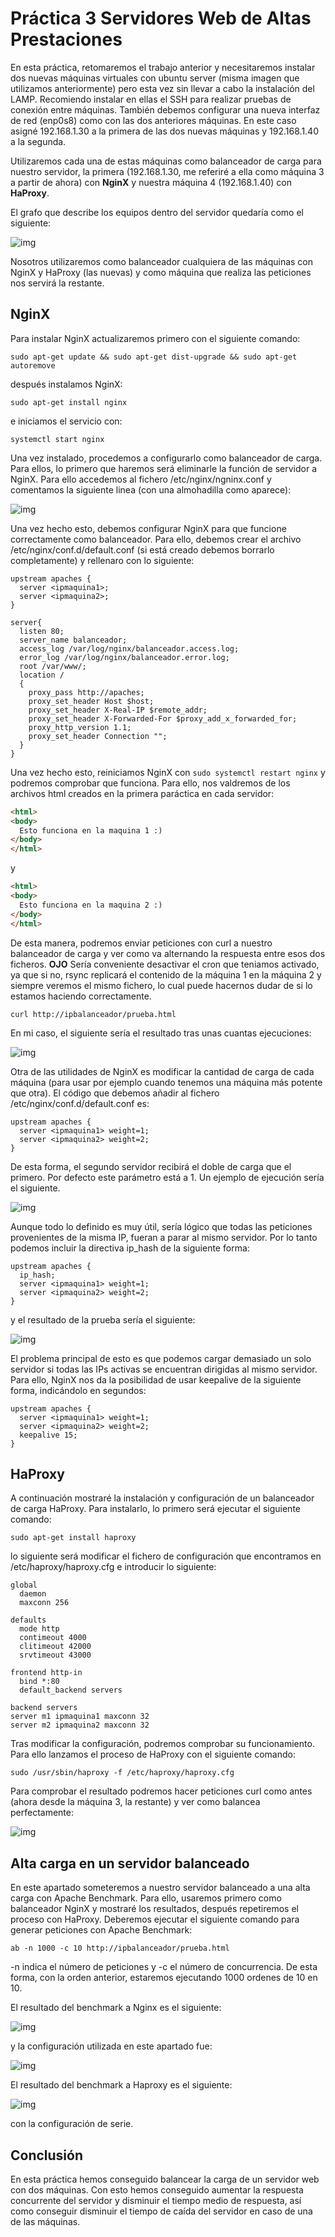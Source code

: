 # Práctica 3 Servidores Web de Altas Prestaciones
En esta práctica, retomaremos el trabajo anterior y necesitaremos instalar dos nuevas máquinas virtuales con ubuntu server (misma imagen que utilizamos anteriormente) pero esta vez sin llevar a cabo la instalación del LAMP. Recomiendo instalar en ellas el SSH para realizar pruebas de conexión entre máquinas. También debemos configurar una nueva interfaz de red (enp0s8) como con las dos anteriores máquinas. En este caso asigné 192.168.1.30 a la primera de las dos nuevas máquinas y 192.168.1.40 a la segunda.

Utilizaremos cada una de estas máquinas como balanceador de carga para nuestro servidor, la primera (192.168.1.30, me referiré a ella como máquina 3 a partir de ahora) con **NginX** y nuestra máquina 4 (192.168.1.40) con **HaProxy**.

El grafo que describe los equipos dentro del servidor quedaría como el siguiente:

![img](https://github.com/bertoig/SWAP_UGR/blob/master/P3/Images/grafoMaquinas.png)

Nosotros utilizaremos como balanceador cualquiera de las máquinas con NginX y HaProxy (las nuevas) y como máquina que realiza las peticiones nos servirá la restante.

## NginX

Para instalar NginX actualizaremos primero con el siguiente comando:

```
sudo apt-get update && sudo apt-get dist-upgrade && sudo apt-get autoremove
```

después instalamos NginX:

```
sudo apt-get install nginx
```

e iniciamos el servicio con:

```
systemctl start nginx
```

Una vez instalado, procedemos a configurarlo como balanceador de carga. Para ellos, lo primero que haremos será eliminarle la función de servidor a NginX. Para ello accedemos al fichero /etc/nginx/ngninx.conf y comentamos la siguiente linea (con una almohadilla como aparece):

![img](https://github.com/bertoig/SWAP_UGR/blob/master/P3/Images/nginxconf.png)

Una vez hecho esto, debemos configurar NginX para que funcione correctamente como balanceador. Para ello, debemos crear el archivo /etc/nginx/conf.d/default.conf (si está creado debemos borrarlo completamente) y rellenaro con lo siguiente:

```
upstream apaches {
  server <ipmaquina1>;
  server <ipmaquina2>;
}

server{
  listen 80;
  server_name balanceador;
  access_log /var/log/nginx/balanceador.access.log;
  error_log /var/log/nginx/balanceador.error.log;
  root /var/www/;
  location /
  {
    proxy_pass http://apaches;
    proxy_set_header Host $host;
    proxy_set_header X-Real-IP $remote_addr;
    proxy_set_header X-Forwarded-For $proxy_add_x_forwarded_for;
    proxy_http_version 1.1;
    proxy_set_header Connection "";
  }
}
```

Una vez hecho esto, reiniciamos NginX con ```sudo systemctl restart nginx``` y podremos comprobar que funciona. Para ello, nos valdremos de los archivos html creados en la primera paráctica en cada servidor:

```html
<html>
<body>
  Esto funciona en la maquina 1 :)
</body>
</html>
```
y

```html
<html>
<body>
  Esto funciona en la maquina 2 :)
</body>
</html>
```

De esta manera, podremos enviar peticiones con curl a nuestro balanceador de carga y ver como va alternando la respuesta entre esos dos ficheros. **OJO** Sería conveniente desactivar el cron que teniamos activado, ya que si no, rsync replicará el contenido de la máquina 1 en la máquina 2 y siempre veremos el mismo fichero, lo cual puede hacernos dudar de si lo estamos haciendo correctamente.
```
curl http://ipbalanceador/prueba.html
```
En mi caso, el siguiente sería el resultado tras unas cuantas ejecuciones:

![img](https://github.com/bertoig/SWAP_UGR/blob/master/P3/Images/prueba1nginx.png)

Otra de las utilidades de NginX es modificar la cantidad de carga de cada máquina (para usar por ejemplo cuando tenemos una máquina más potente que otra). El código que debemos añadir al fichero /etc/nginx/conf.d/default.conf es:

```
upstream apaches {
  server <ipmaquina1> weight=1;
  server <ipmaquina2> weight=2;
}
```

De esta forma, el segundo servidor recibirá el doble de carga que el primero. Por defecto este parámetro está a 1. Un ejemplo de ejecución sería el siguiente.

![img](https://github.com/bertoig/SWAP_UGR/blob/master/P3/Images/prueba2nginx.png)

Aunque todo lo definido es muy útil, sería lógico que todas las peticiones provenientes de la misma IP, fueran a parar al mismo servidor. Por lo tanto podemos incluir la directiva ip_hash de la siguiente forma:

```
upstream apaches {
  ip_hash;
  server <ipmaquina1> weight=1;
  server <ipmaquina2> weight=2;
}
```

y el resultado de la prueba sería el siguiente:

![img](https://github.com/bertoig/SWAP_UGR/blob/master/P3/Images/prueba3nginx.png)

El problema principal de esto es que podemos cargar demasiado un solo servidor si todas las IPs activas se encuentran dirigidas al mismo servidor. Para ello, NginX nos da la posibilidad de usar keepalive de la siguiente forma, indicándolo en segundos:

```
upstream apaches {
  server <ipmaquina1> weight=1;
  server <ipmaquina2> weight=2;
  keepalive 15;
}
```

## HaProxy
A continuación mostraré la instalación y configuración de un balanceador de carga HaProxy. Para instalarlo, lo primero será ejecutar el siguiente comando:

```
sudo apt-get install haproxy
```

lo siguiente será modificar el fichero de configuración que encontramos en /etc/haproxy/haproxy.cfg e introducir lo siguiente:

```
global
  daemon
  maxconn 256

defaults
  mode http
  contimeout 4000
  clitimeout 42000
  srvtimeout 43000

frontend http-in
  bind *:80
  default_backend servers

backend servers
server m1 ipmaquina1 maxconn 32
server m2 ipmaquina2 maxconn 32
```

Tras modificar la configuración, podremos comprobar su funcionamiento. Para ello lanzamos el proceso de HaProxy con el siguiente comando:

```
sudo /usr/sbin/haproxy -f /etc/haproxy/haproxy.cfg
```

Para comprobar el resultado podremos hacer peticiones curl como antes (ahora desde la máquina 3, la restante) y ver como balancea perfectamente:

![img](https://github.com/bertoig/SWAP_UGR/blob/master/P3/Images/prueba1haproxy.png)

## Alta carga en un servidor balanceado
En este apartado someteremos a nuestro servidor balanceado a una alta carga con Apache Benchmark. Para ello, usaremos primero como balanceador NginX y mostraré los resultados, después repetiremos el proceso con HaProxy. Deberemos ejecutar el siguiente comando para generar peticiones con Apache Benchmark:

```
ab -n 1000 -c 10 http://ipbalanceador/prueba.html
```

-n indica el número de peticiones y -c el número de concurrencia. De esta forma, con la orden anterior, estaremos ejecutando 1000 ordenes de 10 en 10.

El resultado del benchmark a Nginx es el siguiente:

![img](https://github.com/bertoig/SWAP_UGR/blob/master/P3/Images/altasprestacionesnginx.png)

y la configuración utilizada en este apartado fue:

![img](https://github.com/bertoig/SWAP_UGR/blob/master/P3/Images/confFinalnginx.png)

El resultado del benchmark a Haproxy es el siguiente:

![img](https://github.com/bertoig/SWAP_UGR/blob/master/P3/Images/altasprestacioneshaproxy.png)

con la configuración de serie.


## Conclusión

En esta práctica hemos conseguido balancear la carga de un servidor web con dos máquinas. Con esto hemos conseguido aumentar la respuesta concurrente del servidor y disminuir el tiempo medio de respuesta, así como conseguir disminuir el tiempo de caída del servidor en caso de una de las máquinas.

